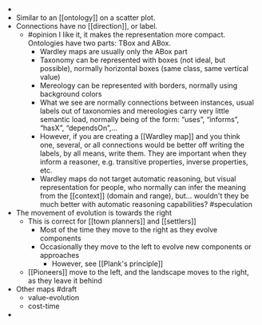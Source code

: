 -
- Similar to an [[ontology]] on a scatter plot.
- Connections have no [[direction]], or label.
	- #opinion I like it, it makes the representation more compact. Ontologies have two parts: TBox and ABox.
	  * Wardley maps are usually only the ABox part
	  * Taxonomy can be represented with boxes (not ideal, but possible), normally horizontal boxes (same class, same vertical value)
	  * Mereology can be represented with borders, normally using background colors
	  * What we see are normally connections between instances, usual labels out of taxonomies and mereologies carry very little semantic load, normally being of the form: “uses”, “informs”, “hasX”, “dependsOn”,…
	  * However, if you are creating a [[Wardley map]] and you think one, several, or all connections would be better off writing the labels, by all means, write them. They are important when they inform a reasoner, e.g. transitive properties, inverse properties, etc.
	  * Wardley maps do not target automatic reasoning, but visual representation for people, who normally can infer the meaning from the [[context]] (domain and range), but… wouldn't they be much better with automatic reasoning capabilities? #speculation
- The movement of evolution is towards the right
	- This is correct for [[town planners]] and [[settlers]]
		- Most of the time they move to the right as they evolve components
		- Occasionally they move to the left to evolve new components or approaches
			- However, see [[Plank's principle]]
	- [[Pioneers]] move to the left, and the landscape moves to the right, as they leave it behind
- Other maps #draft 
  * value-evolution
  * cost-time
-